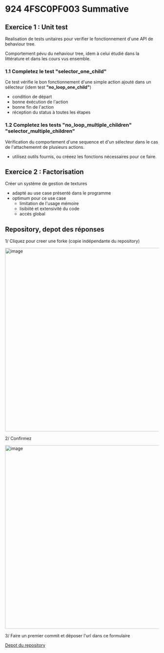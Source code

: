 # 924 4FSC0PF003 Summative

## Exercice 1 : Unit test
Realisation de tests unitaires pour verifier le fonctionnement d'une API de behaviour tree.

Comportement pévu du nehaviour tree, idem à celui étudié dans la littérature et dans les cours vus ensemble.

### 1.1 Completez le test "selector_one_child"
Ce test vérifie le bon fonctionnement d'une simple action ajouté dans un sélecteur (idem test **"no_loop_one_child"**)
- condition de départ
- bonne éxécution de l'action
- bonne fin de l'action
- réception du status à toutes les étapes

### 1.2 Completez les tests "no_loop_multiple_children" "selector_multiple_children"
Vérification du comportement d'une sequence et d'un sélecteur dans le cas de l'attachemennt de plusieurs actions.
- utilisez outils fournis, ou créeez les fonctions nécessaires pour ce faire.

## Exercice 2 : Factorisation
Créer un systéme de gestion de textures
- adapté au use case présenté dans le programme
- optimum pour ce use case
  - limitation de l'usage mémoire
  - lisibiité et extensivité du code
  - accés global

## Repository, depot des réponses

1/ Cliquez pour creer une forke (copie indépendante du repository)

<img width="600" height=auto alt="image" src="https://github.com/user-attachments/assets/cb6d63b2-5c5c-4c94-a725-4223849d5f07" />

2/ Confirmez

<img width="600" height=auto alt="image" src="https://github.com/user-attachments/assets/e09b8406-8e14-4b9c-ae0e-c2e5a3dadcc9" />

3/ Faire un premier commit et déposer l'url dans ce formulaire

[Depot du repository](https://forms.gle/AXT7o6ozhK1dqMzD7)
